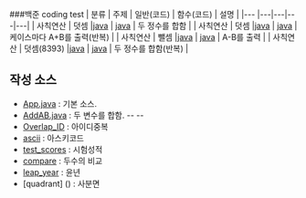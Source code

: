 ###백준 coding test
| 분류 | 주제 | 일반(코드) | 함수(코드) | 설명 |
|--- |---|---|---|---|
| 사칙연산 | 덧셈 |[java](https://www.acmicpc.net/source/51273355) | [java](https://www.acmicpc.net/source/51273423) | 두 정수를 합함 |
| 사칙연산 | 덧셈 |[java](https://www.acmicpc.net/source/51275879) | [java](https://www.acmicpc.net/source/51276729) | 케이스마다 A+B를 출력(반복) |
| 사칙연산 | 뺄셈 |[java](https://www.acmicpc.net/source/50431018) | [java](https://www.acmicpc.net/source/51305930) | A-B를 출력 |
| 사칙연산 | 덧셈(8393) |[java](https://www.acmicpc.net/source/51308085) | [java](https://www.acmicpc.net/source/51308417) | 두 정수를 합함(반복) |

## 작성 소스

- [App.java](https://github.com/mayds1010/study_javas/blob/master/src/App.java) : 기본 소스.
- [AddAB.java](https://github.com/mayds1010/study_javas/blob/master/src/AddAB.java) : 두 변수를 합함. -- --
- [Overlap_ID](https://github.com/mayds1010/study_javas/blob/master/src/Overlap_ID.java) : 아이디중복
- [ascii](https://github.com/mayds1010/study_javas/blob/master/src/ascii.java) : 아스키코드
- [test_scores]() : 시험성적
- [compare]() : 두수의 비교
- [leap_year]() : 윤년
- [quadrant] () : 사분면
